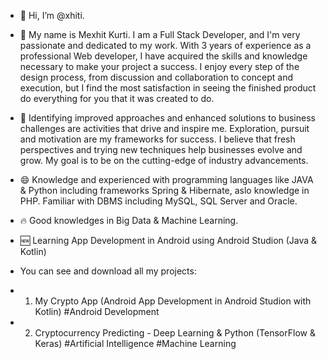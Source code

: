 - 👋 Hi, I’m @xhiti.

- 👨 My name is Mexhit Kurti. I am a Full Stack Developer, and I'm very passionate and dedicated to my work. 
With 3 years of experience as a professional Web developer, I have acquired the skills and knowledge necessary to make your project a success. 
I enjoy every step of the design process, from discussion and collaboration to concept and execution, but I find the most satisfaction in seeing the finished product do everything for you that it was created to do.

- 🎯 Identifying improved approaches and enhanced solutions to business challenges are activities that drive and inspire me. 
Exploration, pursuit and motivation are my frameworks for success. I believe that fresh perspectives and trying new techniques help businesses evolve and grow. 
My goal is to be on the cutting-edge of industry advancements.

- 😄 Knowledge and experienced with programming languages like JAVA & Python including frameworks Spring & Hibernate, aslo knowledge in PHP.
Familiar with DBMS including MySQL, SQL Server and Oracle.

- 🔥 Good knowledges in Big Data & Machine Learning. 

- 🆕 Learning App Development in Android using Android Studion (Java & Kotlin)

- You can see and download all my projects:
- 1. My Crypto App (Android App Development in Android Studion with Kotlin)  #Android Development
- 2. Cryptocurrency Predicting - Deep Learning & Python (TensorFlow & Keras) #Artificial Intelligence #Machine Learning

<!---
xhiti/xhiti is a ✨ special ✨ repository because its `README.md` (this file) appears on your GitHub profile.
You can click the Preview link to take a look at your changes.
--->

